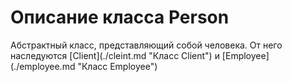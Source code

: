 # Описание класса Person
<p>Абстрактный класс, представляющий собой человека. От него наследуются [Client](./cleint.md "Класс Client") и [Employee](./employee.md "Класс Employee")</p>
